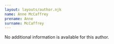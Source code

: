 ```yaml
---
layout: layouts/author.njk
name: Anne McCaffrey
prename: Anne
surname: McCaffrey
---
```

No additional information is available for this author.
